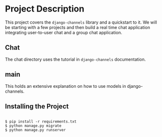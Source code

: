 # Project Description
This project covers the `django-channels` library and a quickstart to it. We will be starting with a few projects and then build a real time chat application integrating user-to-user chat and a group chat application.

## Chat
The chat directory uses the tutorial in `django-channels` documentation.

## main
This holds an extensive explanation on how to use models in django-channels.

## Installing the Project
```

$ pip install -r requirements.txt
$ python manage.py migrate
$ python manage.py runserver

```
